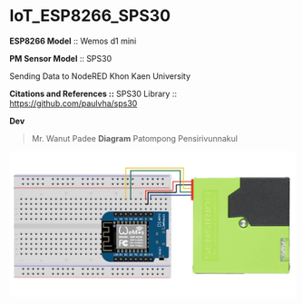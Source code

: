 # IoT_ESP8266_SPS30

**ESP8266 Model** :: Wemos d1 mini

**PM Sensor Model** :: SPS30

Sending Data to NodeRED Khon Kaen University

**Citations and References ::**
SPS30 Library :: https://github.com/paulvha/sps30

**Dev**
> Mr. Wanut Padee
**Diagram**
> Patompong Pensirivunnakul

![image](https://github.com/khon-kaen-university/IoT_ESP8266_SPS30/blob/master/wemos-sps30-wiring.jpg)
